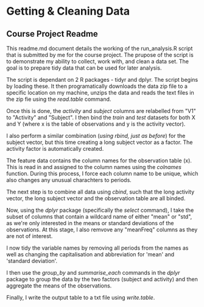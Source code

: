 # Getting & Cleaning Data
## Course Project Readme

This readme.md document details the working of the run_analysis.R script that is submitted by me for the course project.
The prupose of the script is to demonstrate my ability to collect, work with, and clean a data set. The goal is to prepare tidy data that can be used for later analysis. 

The script is dependant on 2 R packages - tidyr and dplyr.
The script begins by loading these.  It then programatically downloads the data zip file to a specific location on my machine, unzips the data and reads the text files in the zip fie using the *read.table* command.

Once this is done, the *activity* and *subject* columns are relabelled from "V1" to "Activity" and "Subject".
I then bind the *train* and *test* datasets for both X and Y (where x is the table of observations and y is the activity vector).

I also perform a similar combination (*using rbind, just as before*) for the subject vector, but this time creating a long subject vector as a factor.  The activity factor is automatically created.

The feature data contains the column names for the observation table (x).  This is read in and assigned to the column names using the *colnames* function.  During this process, I force each column name to be unique, which also changes any unusual charachters to periods.

The next step is to combine all data using *cbind*, such that the long activity vector, the long subject vector and the observation table are all binded.

Now, using the *dplyr* package (specifically the *select* command), I take the subset of columns that contain a wildcard name of either "mean" or "std", as we're only interested in the means or standard deviations of the observations.
At this stage, I also remvove any "meanFreq" columns as they are not of interest.

I now tidy the variable names by removing all periods from the names as well as changing the capitalisation and abbreviation for 'mean' and 'standard deviation'.

I then use the *group_by* and *summarise_each* commands in the *dplyr* package to group the data by the two factors (subject and activity) and then aggregate the means of the observations.

Finally, I write the output table to a txt file using *write.table*.

